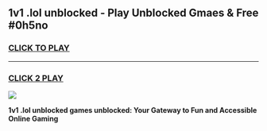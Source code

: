 
## 1v1 .lol unblocked - Play Unblocked Gmaes & Free #0h5no
<h3>
<a href="https://news.freeplayer.one?title=1v1_.lol_unblocked&ref=24F">CLICK TO PLAY</a></h3>
<hr>

<h3>
<a href="https://news.freeplayer.one?title=1v1_.lol_unblocked&ref=24F">CLICK 2 PLAY</a>
  
</h3>

<a href="https://news.freeplayer.one?title=1v1_.lol_unblocked&ref=24F/"><img src="https://clearcache.store/games.png"></a>


**1v1 .lol unblocked games unblocked: Your Gateway to Fun and Accessible Online Gaming**
